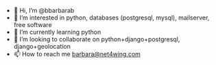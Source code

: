 - 👋 Hi, I’m @bbarbarab
- 👀 I’m interested in python, databases (postgresql, mysql), mailserver, free software
- 🌱 I’m currently learning python
- 💞️ I’m looking to collaborate on python+django+postgresql, django+geolocation
- 📫 How to reach me barbara@net4wing.com

<!---
bbarbarab/bbarbarab is a ✨ special ✨ repository because its `README.md` (this file) appears on your GitHub profile.
You can click the Preview link to take a look at your changes.
--->
